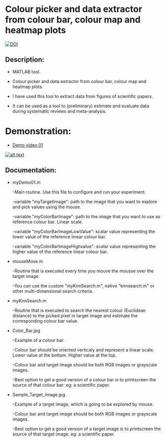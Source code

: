 # Colour picker and data extractor from colour bar, colour map and heatmap plots
[![DOI](https://zenodo.org/badge/DOI/10.5281/zenodo.4570638.svg)](https://doi.org/10.5281/zenodo.4570638)


## Description:

- MATLAB tool.

- Colour picker and data extractor from colour bar, colour map and heatmap plots.

- I have used this tool to extract data from figures of scientific papers.

- It can be used as a tool to (preliminary) estimate and evaluate data during systematic reviews and meta-analysis.

# Demonstration:
- [Demo video 01](https://youtu.be/RzjkCbxaD24)

[![alt text](https://img.youtube.com/vi/RzjkCbxaD24/0.jpg)](https://youtu.be/RzjkCbxaD24)


## Documentation:



- myDemo01.m

  -Main routine. Use this file to configure and run your experiment.

  -variable "myTargetImage": path to the image that you want to explore and pick values using the mouse.

  -variable "myColorBarImage": path to the image that you want to use as reference colour bar. Linear scale.

  -variable "myColorBarImageLowValue": scalar value representing the lower value of the reference linear colour bar.

  -variable "myColorBarImageHighvalue": scalar value representing the higher value of the reference linear colour bar.


- mouseMove.m

  -Routine that is executed every time you mouve the mousse over the target image.

  -You can use the custom "myKnnSearch.m", native "knnsearch.m" or other multi-dimensional search criteria.



- myKnnSearch.m

  -Routine that is executed to search the nearest colour (Euclidean distance) to the picked pixel in target image and estimate the corresponding colour bar value.



- Color_Bar.jpg

  -Example of a colour bar.

  -Colour bar should be oriented verticaly and represent a linear scale. Lower value at the bottom. Higher value at the top.

  -Colour bar and target image should be both RGB images or grayscale images.

  -Best option to get a good version of a colour bar is to printscreen the source of that colour bar: eg: a scientific paper.



- Sample_Target_Image.jpg

  -Example of a target image, which is going to be explored by mouse.

  -Colour bar and target image should be both RGB images or grayscale images.

  -Best option to get a good version of a target image is to printscreen the source of that target image. eg: a scientific paper.
